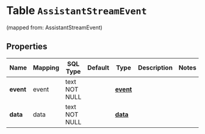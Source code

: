 
# Table `AssistantStreamEvent`
(mapped from: AssistantStreamEvent)

## Properties
Name | Mapping | SQL Type | Default | Type | Description | Notes
---- | ------- | -------- | ------- | ---- | ----------- | -----
**event** | event | text NOT NULL |  | [**event**](#Event) |  | 
**data** | data | text NOT NULL |  | [**data**](#Data) |  | 




